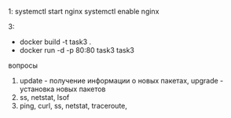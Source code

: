 1:
systemctl start nginx
systemctl enable nginx

3: 

 -  docker build -t task3 .
 - docker run -d -p 80:80 task3 task3

вопросы
1. update - получение информации о новых пакетах, upgrade - установка новых пакетов
2. ss, netstat, lsof
3. ping, curl, ss, netstat, traceroute,
